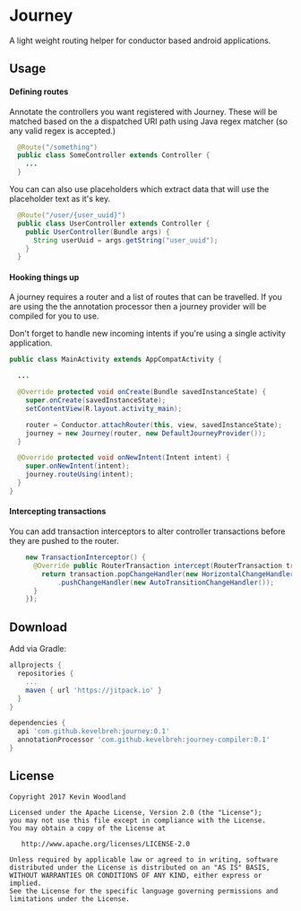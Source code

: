 # Journey

A light weight routing helper for conductor based android applications.

## Usage

#### Defining routes

Annotate the controllers you want registered with Journey. These will be matched based on the a dispatched
URI path using Java regex matcher (so any valid regex is accepted.)  

```java
  @Route("/something")
  public class SomeController extends Controller {
    ...
  }
```

You can can also use placeholders which extract data that will use the placeholder text as it's key.

```java
  @Route("/user/{user_uuid}")
  public class UserController extends Controller {
    public UserController(Bundle args) {
      String userUuid = args.getString("user_uuid");
    }
  }
```

#### Hooking things up
A journey requires a router and a list of routes that can be travelled. If you are using the 
the annotation processor then a journey provider will be compiled for you to use.

Don't forget to handle new incoming intents if you're using a single activity application.

```java
public class MainActivity extends AppCompatActivity {

  ...

  @Override protected void onCreate(Bundle savedInstanceState) {
    super.onCreate(savedInstanceState);
    setContentView(R.layout.activity_main);

    router = Conductor.attachRouter(this, view, savedInstanceState);
    journey = new Journey(router, new DefaultJourneyProvider());
  }

  @Override protected void onNewIntent(Intent intent) {
    super.onNewIntent(intent);
    journey.routeUsing(intent);
  }
}

```

#### Intercepting transactions
You can add transaction interceptors to alter controller transactions before they are pushed to the 
router. 

```java
    new TransactionInterceptor() {
      @Override public RouterTransaction intercept(RouterTransaction transaction) {
        return transaction.popChangeHandler(new HorizontalChangeHandler())
            .pushChangeHandler(new AutoTransitionChangeHandler());
      }
    });
```

## Download

Add via Gradle:

```groovy
allprojects {
  repositories {
    ...
    maven { url 'https://jitpack.io' }
  }
}

dependencies {
  api 'com.github.kevelbreh:journey:0.1'
  annotationProcessor 'com.github.kevelbreh:journey-compiler:0.1'
}
```

## License

    Copyright 2017 Kevin Woodland

    Licensed under the Apache License, Version 2.0 (the "License");
    you may not use this file except in compliance with the License.
    You may obtain a copy of the License at

       http://www.apache.org/licenses/LICENSE-2.0

    Unless required by applicable law or agreed to in writing, software
    distributed under the License is distributed on an "AS IS" BASIS,
    WITHOUT WARRANTIES OR CONDITIONS OF ANY KIND, either express or implied.
    See the License for the specific language governing permissions and
    limitations under the License.
